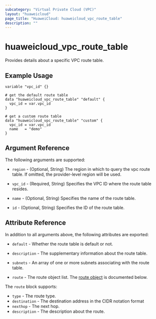 ```yaml
---
subcategory: "Virtual Private Cloud (VPC)"
layout: "huaweicloud"
page_title: "HuaweiCloud: huaweicloud_vpc_route_table"
description: ""
---
```


# huaweicloud_vpc_route_table

Provides details about a specific VPC route table.

## Example Usage

```hcl
variable "vpc_id" {}

# get the default route table
data "huaweicloud_vpc_route_table" "default" {
  vpc_id = var.vpc_id
}

# get a custom route table
data "huaweicloud_vpc_route_table" "custom" {
  vpc_id = var.vpc_id
  name   = "demo"
}
```

## Argument Reference

The following arguments are supported:

* `region` - (Optional, String) The region in which to query the vpc route table.
  If omitted, the provider-level region will be used.

* `vpc_id` - (Required, String) Specifies the VPC ID where the route table resides.

* `name` - (Optional, String) Specifies the name of the route table.

* `id` - (Optional, String) Specifies the ID of the route table.

## Attribute Reference

In addition to all arguments above, the following attributes are exported:

* `default` - Whether the route table is default or not.

* `description` - The supplementary information about the route table.

* `subnets` - An array of one or more subnets associating with the route table.

* `route` - The route object list. The [route object](#route_object) is documented below.

<a name="route_object"></a>
The `route` block supports:

* `type` - The route type.
* `destination` - The destination address in the CIDR notation format
* `nexthop` - The next hop.
* `description` - The description about the route.

